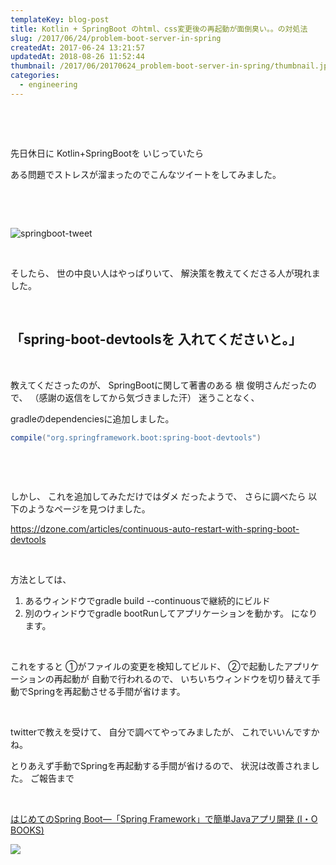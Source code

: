 ```yaml
---
templateKey: blog-post
title: Kotlin + SpringBoot のhtml、css変更後の再起動が面倒臭い。。の対処法
slug: /2017/06/24/problem-boot-server-in-spring
createdAt: 2017-06-24 13:21:57
updatedAt: 2018-08-26 11:52:44
thumbnail: /2017/06/20170624_problem-boot-server-in-spring/thumbnail.jpg
categories:
  - engineering
---
```


&nbsp;

&nbsp;

先日休日に
Kotlin+SpringBootを
いじっていたら

ある問題でストレスが溜まったのでこんなツイートをしてみました。

&nbsp;

&nbsp;

<img class="post-image" src="https://statics.ver-1-0.net/uploads/2017/06/20170624_problem-boot-server-in-spring/springboot.png" alt="springboot-tweet"/>

&nbsp;

そしたら、
世の中良い人はやっぱりいて、
解決策を教えてくださる人が現れました。

&nbsp;
<h2>「spring-boot-devtoolsを
入れてくださいと。」</h2>
&nbsp;

教えてくださったのが、
SpringBootに関して著書のある
槇 俊明さんだったので、
（感謝の返信をしてから気づきました汗）
迷うことなく、

gradleのdependenciesに追加しました。
```groovy
compile("org.springframework.boot:spring-boot-devtools")

```
&nbsp;

&nbsp;

しかし、
これを追加してみただけではダメ
だったようで、
さらに調べたら
以下のようなページを見つけました。

<a href="https://dzone.com/articles/continuous-auto-restart-with-spring-boot-devtools">https://dzone.com/articles/continuous-auto-restart-with-spring-boot-devtools</a>

&nbsp;

方法としては、
1. あるウィンドウでgradle build --continuousで継続的にビルド
2. 別のウィンドウでgradle bootRunしてアプリケーションを動かす。
になります。

&nbsp;

これをすると
①がファイルの変更を検知してビルド、
②で起動したアプリケーションの再起動が
自動で行われるので、
いちいちウィンドウを切り替えて手動でSpringを再起動させる手間が省けます。

&nbsp;

twitterで教えを受けて、
自分で調べてやってみましたが、
これでいいんですかね。

とりあえず手動でSpringを再起動する手間が省けるので、
状況は改善されました。
ご報告まで

&nbsp;

<a href="http://amzn.to/2t1j6fm">はじめてのSpring Boot―「Spring Framework」で簡単Javaアプリ開発 (I・O BOOKS)</a>

<a href="https://www.amazon.co.jp/%E3%81%AF%E3%81%98%E3%82%81%E3%81%A6%E3%81%AESpring-Boot%E2%80%95%E3%80%8CSpring-Framework%E3%80%8D%E3%81%A7%E7%B0%A1%E5%8D%98Java%E3%82%A2%E3%83%97%E3%83%AA%E9%96%8B%E7%99%BA-I%E3%83%BB-BOOKS/dp/4777518655/ref=as_li_ss_il?ie=UTF8&amp;linkCode=li2&amp;tag=llg01-22&amp;linkId=cb2f914bd2edcfe09725b49c16ffc363" target="_blank" rel="noopener noreferrer"><img src="//ws-fe.amazon-adsystem.com/widgets/q?_encoding=UTF8&amp;ASIN=4777518655&amp;Format=_SL160_&amp;ID=AsinImage&amp;MarketPlace=JP&amp;ServiceVersion=20070822&amp;WS=1&amp;tag=llg01-22" border="0" /></a><img style="border: none !important; margin: 0px !important;" src="https://ir-jp.amazon-adsystem.com/e/ir?t=llg01-22&amp;l=li2&amp;o=9&amp;a=4777518655" alt="" width="1" height="1" border="0" />
